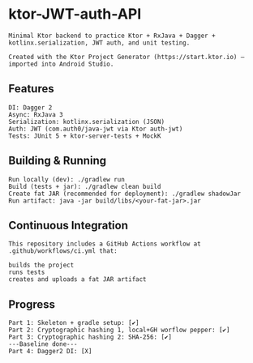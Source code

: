 # ktor-JWT-auth-API

    Minimal Ktor backend to practice Ktor + RxJava + Dagger + kotlinx.serialization, JWT auth, and unit testing.

    Created with the Ktor Project Generator (https://start.ktor.io) — imported into Android Studio.

## Features

    DI: Dagger 2
    Async: RxJava 3
    Serialization: kotlinx.serialization (JSON)
    Auth: JWT (com.auth0/java-jwt via Ktor auth-jwt)
    Tests: JUnit 5 + ktor-server-tests + MockK

## Building & Running

    Run locally (dev): ./gradlew run
    Build (tests + jar): ./gradlew clean build
    Create fat JAR (recommended for deployment): ./gradlew shadowJar
    Run artifact: java -jar build/libs/<your-fat-jar>.jar

## Continuous Integration

    This repository includes a GitHub Actions workflow at .github/workflows/ci.yml that:

    builds the project
    runs tests
    creates and uploads a fat JAR artifact

## Progress
    Part 1: Skeleton + gradle setup: [✔]
    Part 2: Cryptographic hashing 1, local+GH worflow pepper: [✔]
    Part 3: Cryptographic hashing 2: SHA-256: [✔]
    ---Baseline done---
    Part 4: Dagger2 DI: [X]